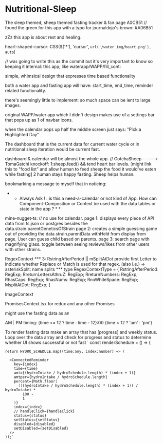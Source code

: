 # Nutritional-Sleep
The sleep themed, sheep themed fasting tracker &amp; fan page 
A0CB51 // found the green for this app with a typo for journaldojo's brown: #A06B51


zZz this app is about rest and healing. 


heart-shaped-cursor: CSS($('*'), 'cursor', `url('/water_img/heart.png'), auto`)       


// was going to write this as the commit but it's very important to know so keeping it internal:
this app, like waterapp/WAPP/fill_cont:

simple, whimsical design that expresses time based functionality

both a water app and fasting app will have:
start_time, end_time, reminder related functionality.

there's seemingly little to implement:
 so much space can be lent to large images.

original WAPP/water app which I didn't design
makes use of a settings bar that pops up as 1 of navbar icons.

when the calendar pops up half the middle screen just says:
"Pick a Highlighted Day"

The dashboard that is the current data for current water cycle
or in nutritional sleep iteration would be current fast.

dashboard & calendar will be almost the whole app.
// GotchaSheep -----> TomaGatchi knockoff: 
1:sheep.feed() && tend heart bar levels. [might link this to "food list" and allow human to feed sheep the food it would've eaten while fasting]
2 human stays happy fasting. Sheep helps human.


bookmarking a message to myself that in noticing:

* * Always Ask ! : is this a need-a-calendar or not kind of App. How can Component-Composition or Context be used with the data tables or state in the app ? * * 

mine-nugget-ts:
// no use for calendar.
page 1: displays every piece of API data from fs.json or postgres besides the data.strain.parentGeneticsOfStrain
page 2: creates a simple guessing game out of providing the data.strain.parentData withHeld from display from page. User can guess child based on parents.
page 3: search page with magnifying glass. toggle between seeing reviews/likes from other users with other strains. 

<Context>
 
 RegexContext
 *** 3: RstringAfterPeriod || mSplitAtDot           provide first Letter to indicate whether Replace or Match is used for that regex.  (also i.e.) -> asteriskSplit: name splits    ***
type RegexContextType = {
    RstringAfterPeriod: RegExp;
    RreturnLettersAthruZ: RegExp;
    RreturnNumbers: RegExp;
    RhasCaps: RegExp;
    RhasNums: RegExp;
    RnoWhiteSpace: RegExp;
    MsplitAtDot: RegExp;
  }
 
 ImageContext

PromisesContext.tsx for redux and any other Promises 
 
might use the fasting data as an <App-Wrapping-Context>


AM | PM timing: 
{time <= 12 ? time : time - 12}:00 {time < 12 ? 'am' : 'pm'}


To render fasting data make an array that has [progress] and weekly status. Loop over the data array and check for progress and status to determine whether UI shows successful or not fast 
`  const renderSchedule = () => {
    
    return HYDRO_SCHEDULE.map((time:any, index:number) => (
      
      <ConnectedReminder
        key={index}
        time={time}
        amt={(hydroIntake / hydroSchedule.length) * (index + 1)}
        amtper={hydroIntake / hydroSchedule.length}
        percent={Math.floor(
          (((hydroIntake / hydroSchedule.length) * (index + 1)) / hydroIntake) *
            100 -
            1
        )}
        index={index}
        // handleClick={handleClick}
        status={status}
        setStatus={setStatus}
        disabled={disabled}
        setDisabled={setDisabled}
      />
    ));`
